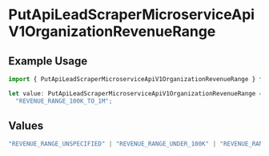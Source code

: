 # PutApiLeadScraperMicroserviceApiV1OrganizationRevenueRange

## Example Usage

```typescript
import { PutApiLeadScraperMicroserviceApiV1OrganizationRevenueRange } from "oppulence-backend-sdk/models/operations";

let value: PutApiLeadScraperMicroserviceApiV1OrganizationRevenueRange =
  "REVENUE_RANGE_100K_TO_1M";
```

## Values

```typescript
"REVENUE_RANGE_UNSPECIFIED" | "REVENUE_RANGE_UNDER_100K" | "REVENUE_RANGE_100K_TO_1M" | "REVENUE_RANGE_1M_TO_10M" | "REVENUE_RANGE_10M_TO_50M" | "REVENUE_RANGE_OVER_50M"
```